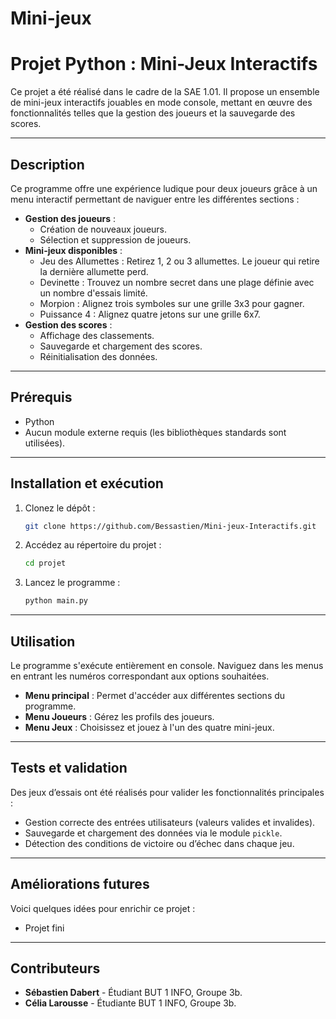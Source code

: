 # Mini-jeux
# Projet Python : Mini-Jeux Interactifs

Ce projet a été réalisé dans le cadre de la SAE 1.01. Il propose un ensemble de mini-jeux interactifs jouables en mode console, mettant en œuvre des fonctionnalités telles que la gestion des joueurs et la sauvegarde des scores.

---

## **Description**
Ce programme offre une expérience ludique pour deux joueurs grâce à un menu interactif permettant de naviguer entre les différentes sections :

- **Gestion des joueurs** :
  - Création de nouveaux joueurs.
  - Sélection et suppression de joueurs.
- **Mini-jeux disponibles** :
  - Jeu des Allumettes : Retirez 1, 2 ou 3 allumettes. Le joueur qui retire la dernière allumette perd.
  - Devinette : Trouvez un nombre secret dans une plage définie avec un nombre d'essais limité.
  - Morpion : Alignez trois symboles sur une grille 3x3 pour gagner.
  - Puissance 4 : Alignez quatre jetons sur une grille 6x7.
- **Gestion des scores** :
  - Affichage des classements.
  - Sauvegarde et chargement des scores.
  - Réinitialisation des données.

---

## **Prérequis**
- Python
- Aucun module externe requis (les bibliothèques standards sont utilisées).

---

## **Installation et exécution**
1. Clonez le dépôt :
   ```bash
   git clone https://github.com/Bessastien/Mini-jeux-Interactifs.git
   ```
2. Accédez au répertoire du projet :
   ```bash
   cd projet
   ```
3. Lancez le programme :
   ```bash
   python main.py
   ```

---

## **Utilisation**
Le programme s'exécute entièrement en console. Naviguez dans les menus en entrant les numéros correspondant aux options souhaitées.

- **Menu principal** : Permet d'accéder aux différentes sections du programme.
- **Menu Joueurs** : Gérez les profils des joueurs.
- **Menu Jeux** : Choisissez et jouez à l'un des quatre mini-jeux.

---

## **Tests et validation**
Des jeux d’essais ont été réalisés pour valider les fonctionnalités principales :

- Gestion correcte des entrées utilisateurs (valeurs valides et invalides).
- Sauvegarde et chargement des données via le module `pickle`.
- Détection des conditions de victoire ou d’échec dans chaque jeu.

---

## **Améliorations futures**
Voici quelques idées pour enrichir ce projet :

- Projet fini

---

## **Contributeurs**
- **Sébastien Dabert** - Étudiant BUT 1 INFO, Groupe 3b.
- **Célia Larousse** - Étudiante BUT 1 INFO, Groupe 3b.
